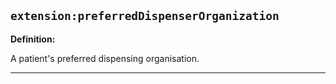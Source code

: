 ## `extension:preferredDispenserOrganization`

<b>Definition:</b>

A patient's preferred dispensing organisation.

---